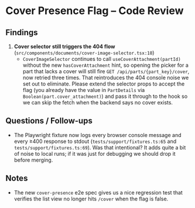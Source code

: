 # Cover Presence Flag – Code Review

## Findings

1. **Cover selector still triggers the 404 flow** (`src/components/documents/cover-image-selector.tsx:18`)
   - `CoverImageSelector` continues to call `useCoverAttachment(partId)` without the new `hasCoverAttachment` hint, so opening the picker for a part that lacks a cover will still fire `GET /api/parts/{part_key}/cover`, now retried three times. That reintroduces the 404 console noise we set out to eliminate. Please extend the selector props to accept the flag (you already have the value in `PartDetails` via `Boolean(part.cover_attachment)`) and pass it through to the hook so we can skip the fetch when the backend says no cover exists.

## Questions / Follow-ups

- The Playwright fixture now logs every browser console message and every ≥400 response to stdout (`tests/support/fixtures.ts:65` and `tests/support/fixtures.ts:69`). Was that intentional? It adds quite a bit of noise to local runs; if it was just for debugging we should drop it before merging.

## Notes

- The new `cover-presence` e2e spec gives us a nice regression test that verifies the list view no longer hits `/cover` when the flag is false.
